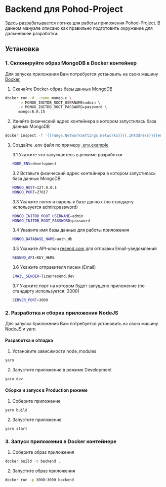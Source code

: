 # Backend для Pohod-Project

Здесь разрабатывается логика для работы приложения Pohod-Project. В данном мануале описано как правильно подготовить окружение для дальнейшей разработки.

## Установка

### 1. Склонируйте образ MongoDB в Docker контейнер

Для запуска приложения Вам потребуется установить на свою машину [Docker](https://www.docker.com/)

1. Скачайте Docker-образ базы данных [MongoDB](https://hub.docker.com/layers/library/mongo/6.0.15/images/sha256-f06a25c6a55b98171b65672afbd6c96127d2b66c82c5357dc9275c483cf81ba7?context=explore)

```bash
docker run -d --name mongo-c \
      -e MONGO_INITDB_ROOT_USERNAME=admin \
      -e MONGO_INITDB_ROOT_PASSWORD=password \
      mongo:6.0.15
```

2. Узнайте физический адрес контейнера в котором запустилась база данных MongoDB

```bash
docker inspect -f '{{range.NetworkSettings.Networks}}{{.IPAddress}}{{end}}' mongo-c
```

3. Создайте .env файл по примеру [.env.example](./.env.example)

   3.1 Укажите что запускаетесь в режиме разработки

   ```bash
   NODE_ENV=development
   ```

   3.2 Вставьте физический адрес контейнера в котором запустилась база данных MongoDB

   ```bash
   MONGO_HOST=127.0.0.1
   MONGO_PORT=27017
   ```

   3.3 Укажите логин и пароль к базе данных (по стандарту используется admin:password)

   ```bash
   MONGO_INITDB_ROOT_USERNAME=admin
   MONGO_INITDB_ROOT_PASSWORD=password
   ```

   3.4 Укажите имя базы данных для работы приложения

   ```bash
   MONGO_DATABASE_NAME=auth_db
   ```

   3.5 Укажите API-ключ [resend.com](https://resend.com/) для отправки Email-уведомлений

   ```bash
   RESEND_API=KEY_HERE
   ```

   3.6 Укажите отправителя писем (Email)

   ```bash
   EMAIL_SENDER=l1za@resend.dev
   ```

   3.7 Укажите порт на котором будет запущено приложение (по стандарту используется: 3000)

   ```bash
   SERVER_PORT=3000
   ```

### 2. Разработка и сборка приложения NodeJS

Для запуска приложения Вам потребуется установить на свою машину [NodeJS](https://nodejs.org/en) и [yarn](https://yarnpkg.com/)

#### Разработка и отладка

1. Установите зависимости node_modules

```bash
yarn
```

2. Запустите приложение в режиме Development

```bash
yarn dev
```

#### Сборка и запуск в Production режиме

1. Соберите приложение

```bash
yarn build
```

2. Запустите приложение

```bash
yarn start
```

### 3. Запуск приложения в Docker контейнере

1. Соберите образ приложения

```bash
docker build -t backend .
```

2. Запустите образ приложения

```bash
docker run -p 3000:3000 backend
```
